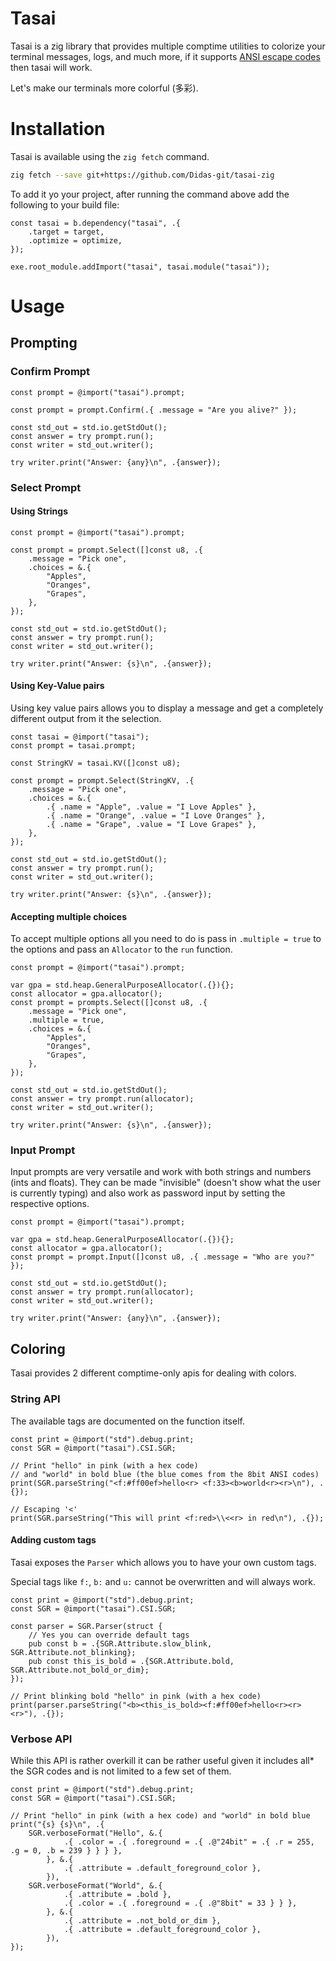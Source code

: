 # Tasai

Tasai is a zig library that provides multiple comptime utilities to colorize your terminal messages, logs, and much more, if it supports [ANSI escape codes](https://en.wikipedia.org/wiki/ANSI_escape_code) then tasai will work.

Let's make our terminals more colorful (多彩).

# Installation

Tasai is available using the `zig fetch` command.

```sh
zig fetch --save git+https://github.com/Didas-git/tasai-zig
```

To add it yo your project, after running the command above add the following to your build file:

```zig
const tasai = b.dependency("tasai", .{
    .target = target,
    .optimize = optimize,
});

exe.root_module.addImport("tasai", tasai.module("tasai"));
```

# Usage

## Prompting

### Confirm Prompt

```zig
const prompt = @import("tasai").prompt;

const prompt = prompt.Confirm(.{ .message = "Are you alive?" });

const std_out = std.io.getStdOut();
const answer = try prompt.run();
const writer = std_out.writer();

try writer.print("Answer: {any}\n", .{answer});
```

### Select Prompt

#### Using Strings

```zig
const prompt = @import("tasai").prompt;

const prompt = prompt.Select([]const u8, .{ 
    .message = "Pick one", 
    .choices = &.{
        "Apples",
        "Oranges",
        "Grapes",
    }, 
});

const std_out = std.io.getStdOut();
const answer = try prompt.run();
const writer = std_out.writer();

try writer.print("Answer: {s}\n", .{answer});
```

#### Using Key-Value pairs

Using key value pairs allows you to display a message and get a completely different output from it the selection.

```zig
const tasai = @import("tasai");
const prompt = tasai.prompt;

const StringKV = tasai.KV([]const u8);

const prompt = prompt.Select(StringKV, .{ 
    .message = "Pick one", 
    .choices = &.{
        .{ .name = "Apple", .value = "I Love Apples" },
        .{ .name = "Orange", .value = "I Love Oranges" },
        .{ .name = "Grape", .value = "I Love Grapes" },
    }, 
});

const std_out = std.io.getStdOut();
const answer = try prompt.run();
const writer = std_out.writer();

try writer.print("Answer: {s}\n", .{answer});
```

#### Accepting multiple choices

To accept multiple options all you need to do is pass in `.multiple = true` to the options and pass an `Allocator` to the `run` function.

```zig
const prompt = @import("tasai").prompt;

var gpa = std.heap.GeneralPurposeAllocator(.{}){};
const allocator = gpa.allocator();
const prompt = prompts.Select([]const u8, .{ 
    .message = "Pick one",
    .multiple = true,
    .choices = &.{
        "Apples",
        "Oranges",
        "Grapes",
    }, 
});

const std_out = std.io.getStdOut();
const answer = try prompt.run(allocator);
const writer = std_out.writer();

try writer.print("Answer: {s}\n", .{answer});
```

### Input Prompt

Input prompts are very versatile and work with both strings and numbers (ints and floats).
They can be made "invisible" (doesn't show what the user is currently typing) and also work as password input by setting the respective options.

```zig
const prompt = @import("tasai").prompt;

var gpa = std.heap.GeneralPurposeAllocator(.{}){};
const allocator = gpa.allocator();
const prompt = prompt.Input([]const u8, .{ .message = "Who are you?" });

const std_out = std.io.getStdOut();
const answer = try prompt.run(allocator);
const writer = std_out.writer();

try writer.print("Answer: {any}\n", .{answer});
```

## Coloring

Tasai provides 2 different comptime-only apis for dealing with colors.

### String API

The available tags are documented on the function itself.

```zig
const print = @import("std").debug.print;
const SGR = @import("tasai").CSI.SGR;

// Print "hello" in pink (with a hex code)
// and "world" in bold blue (the blue comes from the 8bit ANSI codes)
print(SGR.parseString("<f:#ff00ef>hello<r> <f:33><b>world<r><r>\n"), .{});

// Escaping '<'
print(SGR.parseString("This will print <f:red>\\<<r> in red\n"), .{});
```

#### Adding custom tags

Tasai exposes the `Parser` which allows you to have your own custom tags.

Special tags like `f:`, `b:` and `u:` cannot be overwritten and will always work.

```zig
const print = @import("std").debug.print;
const SGR = @import("tasai").CSI.SGR;

const parser = SGR.Parser(struct {
    // Yes you can override default tags
    pub const b = .{SGR.Attribute.slow_blink, SGR.Attribute.not_blinking};
    pub const this_is_bold = .{SGR.Attribute.bold, SGR.Attribute.not_bold_or_dim};
});

// Print blinking bold "hello" in pink (with a hex code)
print(parser.parseString("<b><this_is_bold><f:#ff00ef>hello<r><r><r>"), .{});

```

### Verbose API

While this API is rather overkill it can be rather useful given it includes all* the SGR codes and is not limited to a few set of them.

```zig
const print = @import("std").debug.print;
const SGR = @import("tasai").CSI.SGR;

// Print "hello" in pink (with a hex code) and "world" in bold blue
print("{s} {s}\n", .{
    SGR.verboseFormat("Hello", &.{
            .{ .color = .{ .foreground = .{ .@"24bit" = .{ .r = 255, .g = 0, .b = 239 } } } },
        }, &.{
            .{ .attribute = .default_foreground_color },
        }),
    SGR.verboseFormat("World", &.{
            .{ .attribute = .bold },
            .{ .color = .{ .foreground = .{ .@"8bit" = 33 } } },
        }, &.{
            .{ .attribute = .not_bold_or_dim },
            .{ .attribute = .default_foreground_color },
        }),
});
```